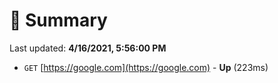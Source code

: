 # 📖 Summary
Last updated: **4/16/2021, 5:56:00 PM**

- `GET` [https://google.com](https://google.com) - **Up** (223ms)
